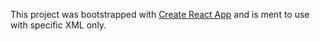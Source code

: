 This project was bootstrapped with [Create React App](https://github.com/facebook/create-react-app) and is ment to use with specific XML only.

